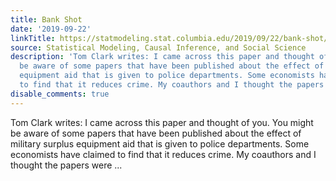 ```yaml
---
title: Bank Shot
date: '2019-09-22'
linkTitle: https://statmodeling.stat.columbia.edu/2019/09/22/bank-shot/
source: Statistical Modeling, Causal Inference, and Social Science
description: 'Tom Clark writes: I came across this paper and thought of you. You might
  be aware of some papers that have been published about the effect of military surplus
  equipment aid that is given to police departments. Some economists have claimed
  to find that it reduces crime. My coauthors and I thought the papers were ...'
disable_comments: true
---
```

Tom Clark writes: I came across this paper and thought of you. You might be aware of some papers that have been published about the effect of military surplus equipment aid that is given to police departments. Some economists have claimed to find that it reduces crime. My coauthors and I thought the papers were ...